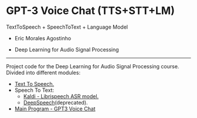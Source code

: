 # GPT-3 Voice Chat (TTS+STT+LM)

TextToSpeech + SpeechToText + Language Model

* Eric Morales Agostinho

* Deep Learning for Audio Signal Processing


---


Project code for the Deep Learning for Audio Signal Processing course. Divided into different modules:

* [Text To Speech.](https://github.com/ericmrls/Audio_Project/tree/main/tts)
* Speech To Text:
    * [Kaldi - Librispeech ASR model.](https://github.com/ericmrls/Audio_Project/tree/main/kaldi)
    * [DeepSpeech](https://github.com/ericmrls/Audio_Project/tree/main/stt_websockets)(deprecated).
* [Main Program - GPT3 Voice Chat](https://github.com/ericmrls/Audio_Project/tree/main/main)
